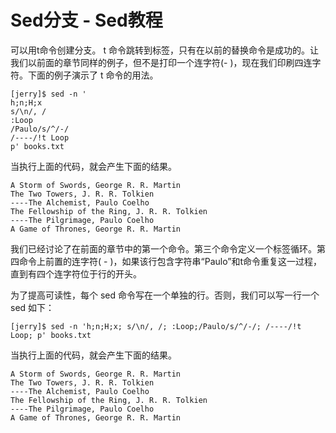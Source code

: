 # Sed分支 - Sed教程

可以用t命令创建分支。 t 命令跳转到标签，只有在以前的替换命令是成功的。让我们以前面的章节同样的例子，但不是打印一个连字符(- )，现在我们印刷四连字符。下面的例子演示了 t 命令的用法。

```
[jerry]$ sed -n ' 
h;n;H;x 
s/\n/, / 
:Loop 
/Paulo/s/^/-/ 
/----/!t Loop 
p' books.txt 
```

当执行上面的代码，就会产生下面的结果。

```
A Storm of Swords, George R. R. Martin 
The Two Towers, J. R. R. Tolkien 
----The Alchemist, Paulo Coelho 
The Fellowship of the Ring, J. R. R. Tolkien 
----The Pilgrimage, Paulo Coelho 
A Game of Thrones, George R. R. Martin

```

我们已经讨论了在前面的章节中的第一个命令。第三个命令定义一个标签循环。第四命令上前置的连字符( - )，如果该行包含字符串“Paulo”和t命令重复这一过程，直到有四个连字符位于行的开头。

为了提高可读性，每个 sed 命令写在一个单独的行。否则，我们可以写一行一个 sed 如下：

```
[jerry]$ sed -n 'h;n;H;x; s/\n/, /; :Loop;/Paulo/s/^/-/; /----/!t Loop; p' books.txt 
```

当执行上面的代码，就会产生下面的结果。

```
A Storm of Swords, George R. R. Martin 
The Two Towers, J. R. R. Tolkien 
----The Alchemist, Paulo Coelho 
The Fellowship of the Ring, J. R. R. Tolkien 
----The Pilgrimage, Paulo Coelho 
A Game of Thrones, George R. R. Martin
```

 